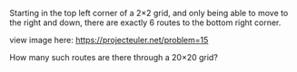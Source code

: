 Starting in the top left corner of a 2×2 grid, and only being able to move to the right and down, there are exactly 6 routes to the bottom right corner.

view image here: https://projecteuler.net/problem=15 

How many such routes are there through a 20×20 grid?
